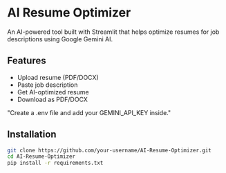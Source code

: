 # AI Resume Optimizer

An AI-powered tool built with Streamlit that helps optimize resumes for job descriptions using Google Gemini AI.

## Features
- Upload resume (PDF/DOCX)
- Paste job description
- Get AI-optimized resume
- Download as PDF/DOCX

"Create a .env file and add your GEMINI_API_KEY inside."

## Installation
```bash
git clone https://github.com/your-username/AI-Resume-Optimizer.git
cd AI-Resume-Optimizer
pip install -r requirements.txt
